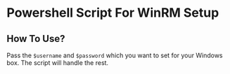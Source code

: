 # Powershell Script For WinRM Setup

## How To Use?

Pass the `$username` and `$password` which you want to set for your Windows box. The script will handle the rest.